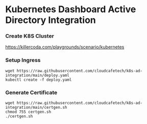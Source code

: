 # Kubernetes Dashboard Active Directory Integration

### Create K8S Cluster

https://killercoda.com/playgrounds/scenario/kubernetes

### Setup Ingress

```
wget https://raw.githubusercontent.com/cloudcafetech/k8s-ad-integration/main/deploy.yaml
kubectl create -f deploy.yaml
```

### Generate Certificate 

```
wget https://raw.githubusercontent.com/cloudcafetech/k8s-ad-integration/main/certgen.sh
chmod 755 certgen.sh
./certgen.sh
```

